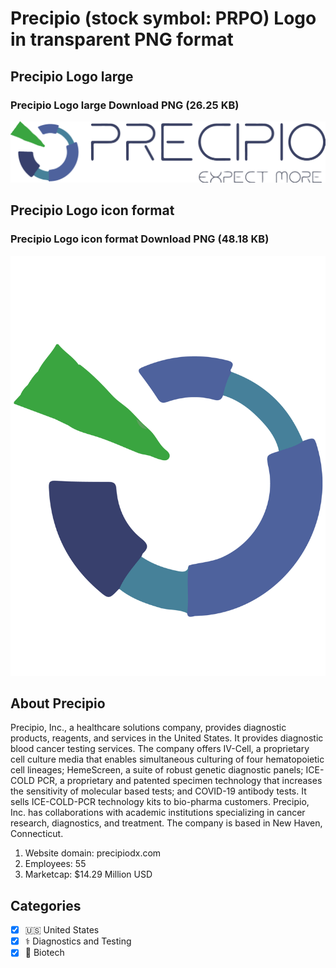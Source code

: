# Precipio (stock symbol: PRPO) Logo in transparent PNG format

## Precipio Logo large

### Precipio Logo large Download PNG (26.25 KB)

![Precipio Logo large Download PNG (26.25 KB)](/img/orig/PRPO_BIG-08d9e91c.png)

## Precipio Logo icon format

### Precipio Logo icon format Download PNG (48.18 KB)

![Precipio Logo icon format Download PNG (48.18 KB)](/img/orig/PRPO-0227e7a6.png)

## About Precipio

Precipio, Inc., a healthcare solutions company, provides diagnostic products, reagents, and services in the United States. It provides diagnostic blood cancer testing services. The company offers IV-Cell, a proprietary cell culture media that enables simultaneous culturing of four hematopoietic cell lineages; HemeScreen, a suite of robust genetic diagnostic panels; ICE-COLD PCR, a proprietary and patented specimen technology that increases the sensitivity of molecular based tests; and COVID-19 antibody tests. It sells ICE-COLD-PCR technology kits to bio-pharma customers. Precipio, Inc. has collaborations with academic institutions specializing in cancer research, diagnostics, and treatment. The company is based in New Haven, Connecticut.

1. Website domain: precipiodx.com
2. Employees: 55
3. Marketcap: $14.29 Million USD


## Categories
- [x] 🇺🇸 United States
- [x] ⚕️ Diagnostics and Testing
- [x] 🧬 Biotech
